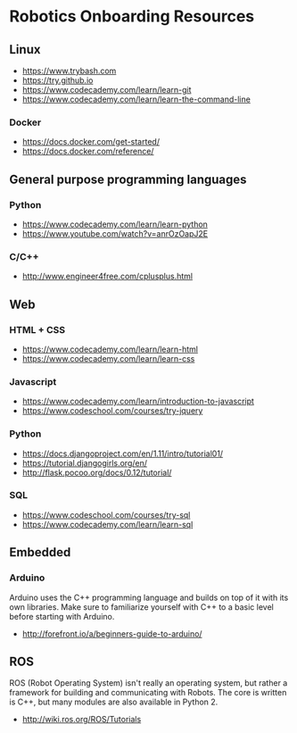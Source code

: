 # Robotics Onboarding Resources 


## Linux 

- https://www.trybash.com
- https://try.github.io
- https://www.codecademy.com/learn/learn-git
- https://www.codecademy.com/learn/learn-the-command-line

### Docker

- https://docs.docker.com/get-started/
- https://docs.docker.com/reference/

## General purpose programming languages
### Python
- https://www.codecademy.com/learn/learn-python
- https://www.youtube.com/watch?v=anrOzOapJ2E

### C/C++
- http://www.engineer4free.com/cplusplus.html


## Web
### HTML + CSS
- https://www.codecademy.com/learn/learn-html
- https://www.codecademy.com/learn/learn-css

### Javascript
- https://www.codecademy.com/learn/introduction-to-javascript
- https://www.codeschool.com/courses/try-jquery

### Python
- https://docs.djangoproject.com/en/1.11/intro/tutorial01/
- https://tutorial.djangogirls.org/en/
- http://flask.pocoo.org/docs/0.12/tutorial/

### SQL
- https://www.codeschool.com/courses/try-sql
- https://www.codecademy.com/learn/learn-sql


## Embedded
### Arduino
Arduino uses the C++ programming language and builds on top of it with its own
libraries. Make sure to familiarize yourself with C++ to a basic level before 
starting with Arduino.

- http://forefront.io/a/beginners-guide-to-arduino/

## ROS
ROS (Robot Operating System) isn't really an operating system, but rather a 
framework for building and communicating with Robots. The core is written is
C++, but many modules are also available in Python 2.

- http://wiki.ros.org/ROS/Tutorials